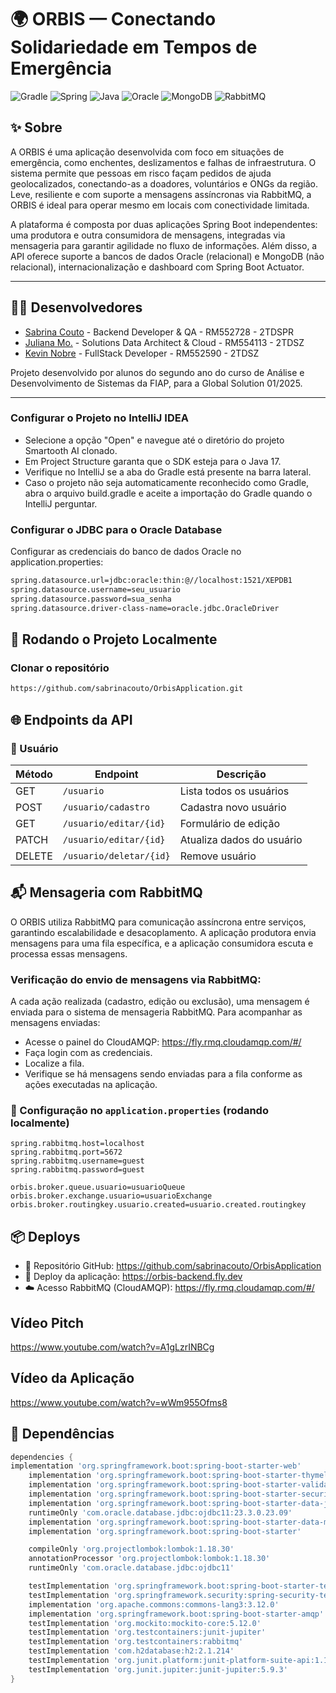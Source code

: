 # 🌍 ORBIS — Conectando Solidariedade em Tempos de Emergência

![Gradle](https://img.shields.io/badge/Gradle-02303A.svg?style=for-the-badge&logo=Gradle&logoColor=white)
![Spring](https://img.shields.io/badge/SpringBoot-6DB33F.svg?style=for-the-badge&logo=spring&logoColor=white)
![Java](https://img.shields.io/badge/Java-ED8B00?style=for-the-badge&logo=openjdk&logoColor=white)
![Oracle](https://img.shields.io/badge/Oracle-F80000?style=for-the-badge&logo=oracle&logoColor=white)
![MongoDB](https://img.shields.io/badge/MongoDB-4EA94B?style=for-the-badge&logo=mongodb&logoColor=white)
![RabbitMQ](https://img.shields.io/badge/RabbitMQ-FF6600.svg?style=for-the-badge&logo=rabbitmq&logoColor=white)

## ✨ Sobre

A ORBIS é uma aplicação desenvolvida com foco em situações de emergência, como enchentes, deslizamentos e falhas de infraestrutura. O sistema permite que pessoas em risco façam pedidos de ajuda geolocalizados, conectando-as a doadores, voluntários e ONGs da região. Leve, resiliente e com suporte a mensagens assíncronas via RabbitMQ, a ORBIS é ideal para operar mesmo em locais com conectividade limitada.

A plataforma é composta por duas aplicações Spring Boot independentes: uma produtora e outra consumidora de mensagens, integradas via mensageria para garantir agilidade no fluxo de informações. Além disso, a API oferece suporte a bancos de dados Oracle (relacional) e MongoDB (não relacional), internacionalização e dashboard com Spring Boot Actuator.

---

## 👩‍💻 Desenvolvedores

- [Sabrina Couto](https://github.com/sabrinacouto) - Backend Developer & QA - RM552728 - 2TDSPR
- [Juliana Mo.](https://github.com/julianamo93) - Solutions Data Architect & Cloud - RM554113 - 2TDSZ
- [Kevin Nobre](https://github.com/KevinNobre) - FullStack Developer - RM552590 - 2TDSZ

Projeto desenvolvido por alunos do segundo ano do curso de Análise e Desenvolvimento de Sistemas da FIAP, para a Global Solution 01/2025.

---

### Configurar o Projeto no IntelliJ IDEA
<ul>
  <li>Selecione a opção "Open" e navegue até o diretório do projeto Smartooth AI clonado.</li>
  <li>Em Project Structure garanta que o SDK esteja para o Java 17.</li>
  <li>Verifique no IntelliJ se a aba do Gradle está presente na barra lateral.</li>
  <li>Caso o projeto não seja automaticamente reconhecido como Gradle, abra o arquivo build.gradle e aceite a importação do Gradle quando o IntelliJ perguntar.</li>
</ul>

### Configurar o JDBC para o Oracle Database
Configurar as credenciais do banco de dados Oracle no application.properties:
  ```bash
  spring.datasource.url=jdbc:oracle:thin:@//localhost:1521/XEPDB1
spring.datasource.username=seu_usuario
spring.datasource.password=sua_senha
spring.datasource.driver-class-name=oracle.jdbc.OracleDriver
```

## 💾 Rodando o Projeto Localmente

### Clonar o repositório

```bash
https://github.com/sabrinacouto/OrbisApplication.git
```

## 🌐 Endpoints da API

### 📍 Usuário

| Método  | Endpoint                  | Descrição                       |
|---------|---------------------------|----------------------------------|
| GET     | `/usuario`                | Lista todos os usuários         |
| POST    | `/usuario/cadastro`       | Cadastra novo usuário           |
| GET     | `/usuario/editar/{id}`    | Formulário de edição            |
| PATCH   | `/usuario/editar/{id}`    | Atualiza dados do usuário       |
| DELETE  | `/usuario/deletar/{id}`   | Remove usuário                  |


## 📬 Mensageria com RabbitMQ

O ORBIS utiliza RabbitMQ para comunicação assíncrona entre serviços, garantindo escalabilidade e desacoplamento. A aplicação produtora envia mensagens para uma fila específica, e a aplicação consumidora escuta e processa essas mensagens.


### Verificação do envio de mensagens via RabbitMQ:
A cada ação realizada (cadastro, edição ou exclusão), uma mensagem é enviada para o sistema de mensageria RabbitMQ.
Para acompanhar as mensagens enviadas:

- Acesse o painel do CloudAMQP: https://fly.rmq.cloudamqp.com/#/
- Faça login com as credenciais.
- Localize a fila.
- Verifique se há mensagens sendo enviadas para a fila conforme as ações executadas na aplicação.

### 🔧 Configuração no `application.properties` (rodando localmente)

```properties
spring.rabbitmq.host=localhost
spring.rabbitmq.port=5672
spring.rabbitmq.username=guest
spring.rabbitmq.password=guest

orbis.broker.queue.usuario=usuarioQueue
orbis.broker.exchange.usuario=usuarioExchange
orbis.broker.routingkey.usuario.created=usuario.created.routingkey
```

## 📦 Deploys

- 🔗 Repositório GitHub: https://github.com/sabrinacouto/OrbisApplication
- 🚀 Deploy da aplicação: https://orbis-backend.fly.dev
- ☁️ Acesso RabbitMQ (CloudAMQP): https://fly.rmq.cloudamqp.com/#/

## Vídeo Pitch
https://www.youtube.com/watch?v=A1gLzrINBCg

## Vídeo da Aplicação
https://www.youtube.com/watch?v=wWm955Ofms8

## 📍 Dependências
```gradle
dependencies {
implementation 'org.springframework.boot:spring-boot-starter-web'
	implementation 'org.springframework.boot:spring-boot-starter-thymeleaf'
	implementation 'org.springframework.boot:spring-boot-starter-validation'
	implementation 'org.springframework.boot:spring-boot-starter-security'
	implementation 'org.springframework.boot:spring-boot-starter-data-jpa'
	runtimeOnly 'com.oracle.database.jdbc:ojdbc11:23.3.0.23.09'
	implementation 'org.springframework.boot:spring-boot-starter-data-mongodb'
	implementation 'org.springframework.boot:spring-boot-starter'

	compileOnly 'org.projectlombok:lombok:1.18.30'
	annotationProcessor 'org.projectlombok:lombok:1.18.30'
	runtimeOnly 'com.oracle.database.jdbc:ojdbc11'

	testImplementation 'org.springframework.boot:spring-boot-starter-test'
	testImplementation 'org.springframework.security:spring-security-test'
	implementation 'org.apache.commons:commons-lang3:3.12.0'
	implementation 'org.springframework.boot:spring-boot-starter-amqp'
	testImplementation 'org.mockito:mockito-core:5.12.0'
	testImplementation 'org.testcontainers:junit-jupiter'
	testImplementation 'org.testcontainers:rabbitmq'
	testImplementation 'com.h2database:h2:2.1.214'
	testImplementation 'org.junit.platform:junit-platform-suite-api:1.10.0'
	testImplementation 'org.junit.jupiter:junit-jupiter:5.9.3'
}
```


  




